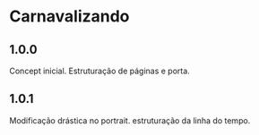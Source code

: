 # Carnavalizando




## 1.0.0 

Concept inicial.
Estruturação de páginas e porta.


## 1.0.1 

Modificação drástica no portrait.
estruturação da linha do tempo.
